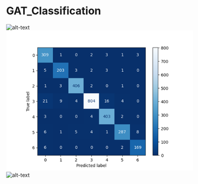 # GAT_Classification
![alt-text](https://github.com/claCase/GAT_Classification/tree/main/Images/loss_acc_prec.png)
![alt-text](https://github.com/claCase/GAT_Classification/blob/main/Images/confusion.png)
![alt-text](https://github.com/claCase/GAT_Classification/tree/main/Images/tsne_embeddings.png)
